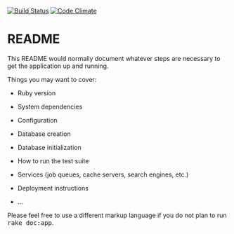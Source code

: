 [![Build Status](https://travis-ci.org/biola/web-directory.svg?branch=master)](https://travis-ci.org/biola/web-directory)
[![Code Climate](https://codeclimate.com/github/biola/web-directory.png)](https://codeclimate.com/github/biola/web-directory)

README
==

This README would normally document whatever steps are necessary to get the
application up and running.

Things you may want to cover:

* Ruby version

* System dependencies

* Configuration

* Database creation

* Database initialization

* How to run the test suite

* Services (job queues, cache servers, search engines, etc.)

* Deployment instructions

* ...


Please feel free to use a different markup language if you do not plan to run
<tt>rake doc:app</tt>.
